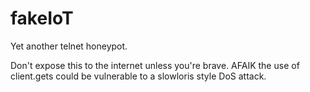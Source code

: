 # fakeIoT
Yet another telnet honeypot.

Don't expose this to the internet unless you're brave. AFAIK the use of client.gets could be vulnerable to a slowloris style DoS attack.
